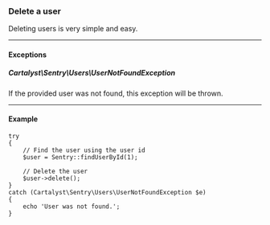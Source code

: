 ### Delete a user

Deleting users is very simple and easy.

----------

#### Exceptions

##### Cartalyst\Sentry\Users\UserNotFoundException

If the provided user was not found, this exception will be thrown.

----------

#### Example

	try
	{
		// Find the user using the user id
		$user = Sentry::findUserById(1);

		// Delete the user
		$user->delete();
	}
	catch (Cartalyst\Sentry\Users\UserNotFoundException $e)
	{
		echo 'User was not found.';
	}
